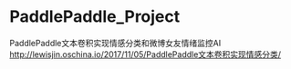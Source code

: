 # PaddlePaddle_Project

PaddlePaddle文本卷积实现情感分类和微博女友情绪监控AI
http://lewisjin.oschina.io/2017/11/05/PaddlePaddle文本卷积实现情感分类/
